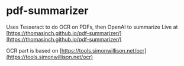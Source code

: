 # pdf-summarizer
Uses Tesseract to do OCR on PDFs, then OpenAI to summarize
Live at [https://thomasinch.github.io/pdf-summarizer/](https://thomasinch.github.io/pdf-summarizer/)

OCR part is based on [https://tools.simonwillison.net/ocr](https://tools.simonwillison.net/ocr)
